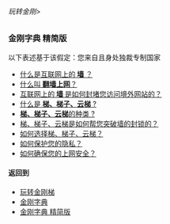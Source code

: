 ###### 玩转金刚>
### 金刚字典 精简版
以下表述基于该假定：您来自且身处独裁专制国家
- [什么是互联网上的<Strong> 墙 </Strong>？](https://github.com/a2zitpro/web/blob/master/LadderFree/kkDictionary/TheWallOnTheInternet.md)
- [什么叫<Strong> 翻墙上网</Strong>？](https://github.com/a2zitpro/web/blob/master/LadderFree/kkDictionary/OverTheWall.md)
- [互联网上的<Strong> 墙 </Strong>是如何封堵您访问境外网站的？](https://github.com/a2zitpro/web/blob/master/LadderFree/kkDictionary/HowDoesTheGFWWork.md)
- [什么是<Strong> 梯、梯子、云梯</Strong> ?](https://github.com/a2zitpro/web/blob/master/LadderFree/kkDictionary/WhatsLadder.md)
- [<Strong> 梯、梯子、云梯</Strong>的种类 ?]()
- [梯、梯子、云梯是如何帮您突破墙的封锁的？](https://github.com/a2zitpro/web/blob/master/LadderFree/kkDictionary/HowDoesTheLadderWork.md)
- [如何选择梯、梯子、云梯？](https://github.com/a2zitpro/web/blob/master/LadderFree/kkDictionary/HowToChooseALadder.md)
- [如何保护您的隐私？](https://github.com/a2zitpro/web/blob/master/LadderFree/kkDictionary/HowToProtectYourPrivacy.md)
- [如何确保您的上网安全？]()
[]()
[]()
[]()
[]()
[]()
[]()
[]()
[]()
[]()
[]()
[]()


#### 返回到
- [玩转金刚梯](https://github.com/a2zitpro/web/blob/master/LadderFree/A.md)
- [金刚字典](https://github.com/a2zitpro/web/blob/master/LadderFree/kkDictionary/KKDictionary.md)
- [金刚字典 精简版](https://github.com/a2zitpro/web/blob/master/LadderFree/kkDictionary/KKDictionaryShortVersion.md)
